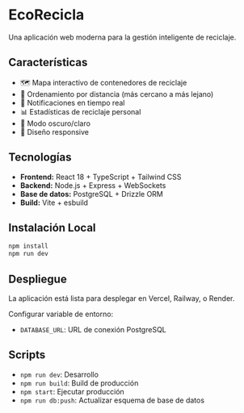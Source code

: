 # EcoRecicla

Una aplicación web moderna para la gestión inteligente de reciclaje.

## Características

- 🗺️ Mapa interactivo de contenedores de reciclaje
- 📍 Ordenamiento por distancia (más cercano a más lejano)
- 🔔 Notificaciones en tiempo real
- 📊 Estadísticas de reciclaje personal
- 🌙 Modo oscuro/claro
- 📱 Diseño responsive

## Tecnologías

- **Frontend:** React 18 + TypeScript + Tailwind CSS
- **Backend:** Node.js + Express + WebSockets
- **Base de datos:** PostgreSQL + Drizzle ORM
- **Build:** Vite + esbuild

## Instalación Local

```bash
npm install
npm run dev
```

## Despliegue

La aplicación está lista para desplegar en Vercel, Railway, o Render.

Configurar variable de entorno:
- `DATABASE_URL`: URL de conexión PostgreSQL

## Scripts

- `npm run dev`: Desarrollo
- `npm run build`: Build de producción
- `npm start`: Ejecutar producción
- `npm run db:push`: Actualizar esquema de base de datos
